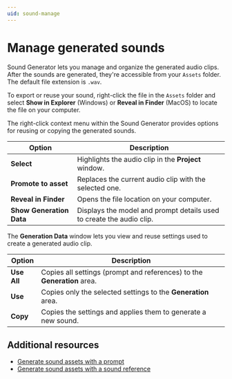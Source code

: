 ```yaml
---
uid: sound-manage
---
```


# Manage generated sounds

Sound Generator lets you manage and organize the generated audio clips. After the sounds are generated, they're accessible from your `Assets` folder. The default file extension is `.wav`. 

To export or reuse your sound, right-click the file in the `Assets` folder and select **Show in Explorer** (Windows) or **Reveal in Finder** (MacOS) to locate the file on your computer.

The right-click context menu within the Sound Generator provides options for reusing or copying the generated sounds.

| Option | Description |
| ------ | ----------- |
| **Select** | Highlights the audio clip in the **Project** window. |
| **Promote to asset** | Replaces the current audio clip with the selected one. |
| **Reveal in Finder** | Opens the file location on your computer. |
| **Show Generation Data** | Displays the model and prompt details used to create the audio clip. |

The **Generation Data** window lets you view and reuse settings used to create a generated audio clip.

| Option | Description |
| ------ | ----------- |
| **Use All** | Copies all settings (prompt and references) to the **Generation** area. |
| **Use** | Copies only the selected settings to the **Generation** area. |
| **Copy** | Copies the settings and applies them to generate a new sound. |

## Additional resources

* [Generate sound assets with a prompt](xref:sound-prompt)
* [Generate sound assets with a sound reference](xref:sound-reference)